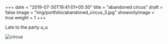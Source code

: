 +++
date = "2019-07-30T19:41:01+05:30"
title = "abandoned circus"
draft = false
image = "img/portfolio/abandoned_circus_3.jpg"
showonlyimage = true
weight = 1
+++

Late to the party u_u

![circus](/img/portfolio/abandoned_circus_3.jpg)
